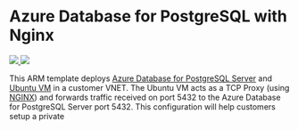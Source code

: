 # Azure Database for PostgreSQL with Nginx


<a href="https://portal.azure.com/#create/Microsoft.Template/uri/https%3A%2F%2Fraw.githubusercontent.com%2FAzure%2Fazure-postgresql%2Fmaster%2Farm-templates%2FExampleWithNginx%2Ftemplate.json" target="_blank">
    <img src="http://azuredeploy.net/deploybutton.png" />
</a>
<a href="http://armviz.io/#/?load=https%3A%2F%2Fraw.githubusercontent.com%2FAzure%2Fazure-postgresql%2Fmaster%2Farm-templates%2FExampleWithNginx%2Ftemplate.json" target="_blank">
    <img src="http://armviz.io/visualizebutton.png"/>
</a>


This ARM template deploys [Azure Database for PostgreSQL Server](https://docs.microsoft.com/en-us/azure/postgresql/overview) and [Ubuntu VM](http://releases.ubuntu.com/19.04/) in a customer VNET. The Ubuntu VM acts as a TCP Proxy (using [NGINX](https://www.nginx.com/)) and forwards traffic received on port 5432 to the Azure Database for PostgreSQL Server port 5432. This configuration will help customers setup a private 